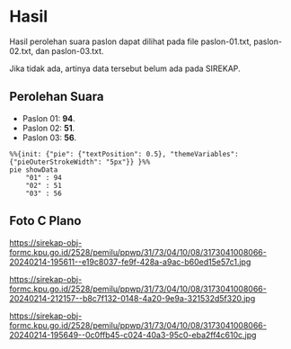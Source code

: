 # Hasil

Hasil perolehan suara paslon dapat dilihat pada file paslon-01.txt, paslon-02.txt, dan paslon-03.txt.

Jika tidak ada, artinya data tersebut belum ada pada SIREKAP.

## Perolehan Suara

 * Paslon 01: **94**.
 * Paslon 02: **51**.
 * Paslon 03: **56**.

```mermaid
%%{init: {"pie": {"textPosition": 0.5}, "themeVariables": {"pieOuterStrokeWidth": "5px"}} }%%
pie showData
    "01" : 94
    "02" : 51
    "03" : 56
```
## Foto C Plano

https://sirekap-obj-formc.kpu.go.id/2528/pemilu/ppwp/31/73/04/10/08/3173041008066-20240214-195611--e19c8037-fe9f-428a-a9ac-b60ed15e57c1.jpg

https://sirekap-obj-formc.kpu.go.id/2528/pemilu/ppwp/31/73/04/10/08/3173041008066-20240214-212157--b8c7f132-0148-4a20-9e9a-321532d5f320.jpg

https://sirekap-obj-formc.kpu.go.id/2528/pemilu/ppwp/31/73/04/10/08/3173041008066-20240214-195649--0c0ffb45-c024-40a3-95c0-eba2ff4c610c.jpg
